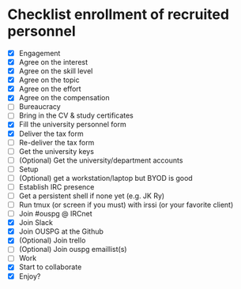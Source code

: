 # Checklist enrollment of recruited personnel

 * [x] Engagement
  * [x] Agree on the interest
  * [x] Agree on the skill level
  * [x] Agree on the topic
  * [x] Agree on the effort
  * [x] Agree on the compensation
 * [ ] Bureaucracy
  * [ ] Bring in the CV & study certificates
  * [x] Fill the university personnel form
  * [x] Deliver the tax form
  * [ ] Re-deliver the tax form
  * [ ] Get the university keys
  * [ ] (Optional) Get the university/department accounts
 * [ ] Setup
  * [ ] (Optional) get a workstation/laptop but BYOD is good
  * [ ] Establish IRC presence
   * [ ] Get a persistent shell if none yet (e.g. JK Ry)
   * [ ] Run tmux (or screen if you must) with irssi (or your favorite client)
   * [ ] Join #ouspg @ IRCnet
  * [x] Join Slack
  * [x] Join OUSPG at the Github
  * [x] (Optional) Join trello
  * [ ] (Optional) Join ouspg emaillist(s)
 * [ ] Work
  * [x] Start to collaborate
  * [x] Enjoy?
